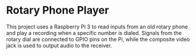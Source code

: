 # Rotary Phone Player

This project uses a Raspberry Pi 3 to read inputs from an old rotary phone and play a recording when a specific number is dialed. Signals from the rotary dial are connected to GPIO pins on the Pi, while the composite video jack is used to output audio to the receiver.

